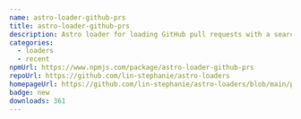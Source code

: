 ```yaml
---
name: astro-loader-github-prs
title: astro-loader-github-prs
description: Astro loader for loading GitHub pull requests with a search query.
categories:
  - loaders
  - recent
npmUrl: https://www.npmjs.com/package/astro-loader-github-prs
repoUrl: https://github.com/lin-stephanie/astro-loaders
homepageUrl: https://github.com/lin-stephanie/astro-loaders/blob/main/packages/astro-loader-github-prs/
badge: new
downloads: 361
---
```

